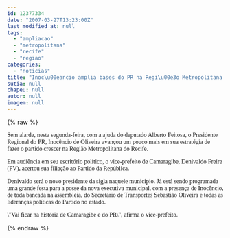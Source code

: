 ```yaml
---
id: 12377334
date: "2007-03-27T13:23:00Z"
last_modified_at: null
tags:
  - "ampliacao"
  - "metropolitana"
  - "recife"
  - "regiao"
categories:
  - "noticias"
title: "Inoc\u00eancio amplia bases do PR na Regi\u00e3o Metropolitana do Recife"
sutia: null
chapeu: null
autor: null
imagem: null
---
```

{% raw %}
<p><P><FONT face=Verdana>Sem alarde, nesta segunda-feira, com a ajuda do deputado Alberto Feitosa, o Presidente Regional do PR, Inocêncio de Oliveira avançou um pouco mais em sua estratégia de fazer o partido crescer na Região Metropolitana do Recife. </FONT></P></p>
<p><P><FONT face=Verdana>Em audiência em seu escritório político, o vice-prefeito de Camaragibe, Denivaldo Freire (PV), acertou sua filiação ao Partido da República. </FONT></P></p>
<p><P><FONT face=Verdana>Denivaldo será o novo presidente da sigla naquele município. Já está sendo programada uma grande festa para a posse da nova executiva municipal, com a presença de Inocêncio, de toda bancada na assembléia, do Secretário de Transportes Sebastião Oliveira e todas as lideranças políticas do Partido no estado. </FONT></P></p>
<p><P><FONT face=Verdana>\"Vai ficar na história de Camaragibe e do PR\", afirma o vice-prefeito.</FONT></P> </p>
{% endraw %}